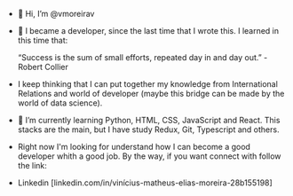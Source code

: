 - 👋 Hi, I’m @vmoreirav
- 👀 I became a developer, since the last time that I wrote this. I learned in this time that:

     “Success is the sum of small efforts, repeated day in and day out.” - Robert Collier 

- I keep thinking that I can put together my knowledge from International Relations and world of developer (maybe this bridge can be made by the world of data science).
- 🌱 I’m currently learning Python, HTML, CSS, JavaScript and React. This stacks are the main, but I have study Redux, Git, Typescript and others.
- Right now I'm looking for understand how I can become a good developer whith a good job. By the way, if you want connect with follow the link: 

- Linkedin [linkedin.com/in/vinícius-matheus-elias-moreira-28b155198]

<!---
vmoreirav/vmoreirav is a ✨ special ✨ repository because its `README.md` (this file) appears on your GitHub profile.
You can click the Preview link to take a look at your changes.
--->
